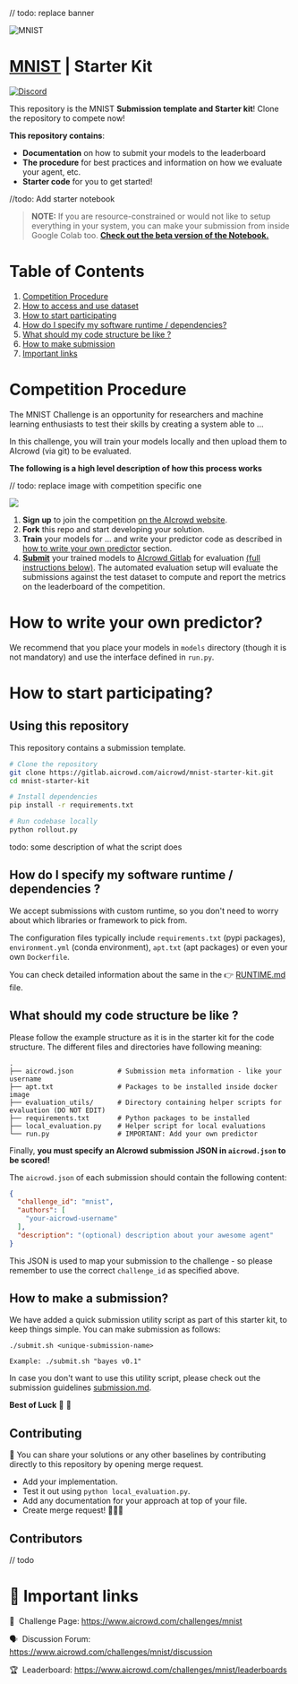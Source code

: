 // todo: replace banner

![MNIST]()

# [MNIST](https://www.aicrowd.com/challenges/mnist/) | Starter Kit 
[![Discord](https://img.shields.io/discord/565639094860775436.svg)](https://discord.gg/fNRrSvZkry)

This repository is the MNIST **Submission template and Starter kit**! Clone the repository to compete now!

**This repository contains**:
*  **Documentation** on how to submit your models to the leaderboard
*  **The procedure** for best practices and information on how we evaluate your agent, etc.
*  **Starter code** for you to get started!

//todo: Add starter notebook

> **NOTE:** 
If you are resource-constrained or would not like to setup everything in your system, you can make your submission from inside Google Colab too. [**Check out the beta version of the Notebook.**](https://colab.research.google.com/drive/14FpktUXysnjIL165hU3rTUKPHo4-YRPh?usp=sharing)



# Table of Contents

1. [Competition Procedure](#competition-procedure)
2. [How to access and use dataset](#how-to-access-and-use-dataset)
3. [How to start participating](#how-to-start-participating)
4. [How do I specify my software runtime / dependencies?](#how-do-i-specify-my-software-runtime-dependencies-)
5. [What should my code structure be like ?](#what-should-my-code-structure-be-like-)
6. [How to make submission](#how-to-make-submission)
7. [Important links](#-important-links)


#  Competition Procedure

The MNIST Challenge is an opportunity for researchers and machine learning enthusiasts to test their skills by creating a system able to ...

In this challenge, you will train your models locally and then upload them to AIcrowd (via git) to be evaluated. 

**The following is a high level description of how this process works**

// todo: replace image with competition specific one

![](https://i.imgur.com/xzQkwKV.jpg)

1. **Sign up** to join the competition [on the AIcrowd website](https://www.aicrowd.com/challenges/mnist/).
2. **Fork** this repo and start developing your solution.
3. **Train** your models for ... and write your predictor code as described in [how to write your own predictor](#how-to-write-your-own-predictor) section.
4. [**Submit**](#how-to-submit-a-model) your trained models to [AIcrowd Gitlab](https://gitlab.aicrowd.com) for evaluation [(full instructions below)](#how-to-submit-a-model). The automated evaluation setup will evaluate the submissions against the test dataset to compute and report the metrics on the leaderboard of the competition.

# How to write your own predictor?

We recommend that you place your models in `models` directory (though it is not mandatory) and use the interface defined in `run.py`. 

# How to start participating?

## Using this repository

This repository contains a submission template.

```bash
# Clone the repository
git clone https://gitlab.aicrowd.com/aicrowd/mnist-starter-kit.git
cd mnist-starter-kit

# Install dependencies
pip install -r requirements.txt

# Run codebase locally
python rollout.py
```

todo: some description of what the script does


## How do I specify my software runtime / dependencies ?

We accept submissions with custom runtime, so you don't need to worry about which libraries or framework to pick from.

The configuration files typically include `requirements.txt` (pypi packages), `environment.yml` (conda environment), `apt.txt` (apt packages) or even your own `Dockerfile`.

You can check detailed information about the same in the 👉 [RUNTIME.md](docs/runtime.md) file.

## What should my code structure be like ?

Please follow the example structure as it is in the starter kit for the code structure.
The different files and directories have following meaning:

```
.
├── aicrowd.json           # Submission meta information - like your username
├── apt.txt                # Packages to be installed inside docker image
├── evaluation_utils/      # Directory containing helper scripts for evaluation (DO NOT EDIT)
├── requirements.txt       # Python packages to be installed
├── local_evaluation.py    # Helper script for local evaluations
└── run.py                 # IMPORTANT: Add your own predictor
```

Finally, **you must specify an AIcrowd submission JSON in `aicrowd.json` to be scored!** 

The `aicrowd.json` of each submission should contain the following content:

```json
{
  "challenge_id": "mnist",
  "authors": [
    "your-aicrowd-username"
  ],
  "description": "(optional) description about your awesome agent"
}
```

This JSON is used to map your submission to the challenge - so please remember to use the correct `challenge_id` as specified above.

## How to make a submission?

We have added a quick submission utility script as part of this starter kit, to keep things simple. You can make submission as follows:

```
./submit.sh <unique-submission-name>

Example: ./submit.sh "bayes v0.1"
```

In case you don't want to use this utility script, please check out the submission guidelines [submission.md](docs/submission.md).


**Best of Luck** :tada: :tada:

## Contributing

🙏 You can share your solutions or any other baselines by contributing directly to this repository by opening merge request.

- Add your implementation.
- Test it out using `python local_evaluation.py`.
- Add any documentation for your approach at top of your file.
- Create merge request! 🎉🎉🎉 

## Contributors

// todo

# 📎 Important links


💪 &nbsp;Challenge Page: https://www.aicrowd.com/challenges/mnist

🗣️ &nbsp;Discussion Forum: https://www.aicrowd.com/challenges/mnist/discussion

🏆 &nbsp;Leaderboard: https://www.aicrowd.com/challenges/mnist/leaderboards

